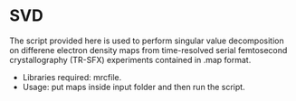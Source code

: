 # SVD

The script provided here is used to perform singular value decomposition on differene electron density maps from time-resolved serial femtosecond crystallography (TR-SFX) experiments contained in .map format.

- Libraries required: mrcfile.
- Usage: put maps inside input folder and then run the script.
